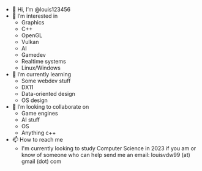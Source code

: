 - 👋 Hi, I’m @louis123456
- 👀 I’m interested in 
  - Graphics
  - C++
  - OpenGL
  - Vulkan
  - AI
  - Gamedev
  - Realtime systems
  - Linux/Windows
- 🌱 I’m currently learning 
  - Some webdev stuff
  - DX11
  - Data-oriented design
  - OS design
- 💞️ I’m looking to collaborate on
  - Game engines
  - AI stuff
  - OS
  - Anything c++
- 📫 How to reach me
  - I'm currently looking to study Computer Science in 2023 if you am or know of someone who can help send me an email: louisvdw99 (at) gmail (dot) com

<!---
louis123456/louis123456 is a ✨ special ✨ repository because its `README.md` (this file) appears on your GitHub profile.
You can click the Preview link to take a look at your changes.
--->
